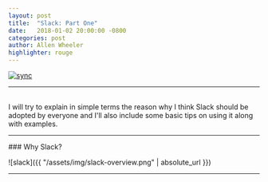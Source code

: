 ```yaml
---
layout: post
title:  "Slack: Part One"
date:   2018-01-02 20:00:00 -0800
categories: post
author: Allen Wheeler
highlighter: rouge
---
```

[![sync](http://img.shields.io/badge/repository-synced-brightgreen.svg)][sandbox-sync]

[sandbox-sync]: https://defcast.github.io
<hr>
<br>
I will try to explain in simple terms the reason why I think Slack should be adopted by everyone and I'll also include some basic tips on using it along with examples.
<hr>
### Why Slack?

![slack]({{ "/assets/img/slack-overview.png" | absolute_url }}) 

<hr>

